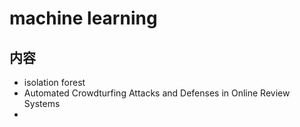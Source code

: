 # machine learning
## 内容
- isolation forest
- Automated Crowdturfing Attacks and Defenses in Online Review Systems
- 